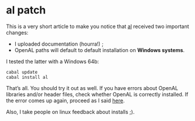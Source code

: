 # al patch

This is a very short article to make you notice that
[al](https://hackage.haskell.org/package/al) received two important changes:

  - I uploaded documentation (hourra!) ;
  - OpenAL paths will default to default installation on **Windows systems**.

I tested the latter with a Windows 64b:

    cabal update
    cabal install al

That’s all. You should try it out as well. If you have errors about OpenAL
libraries and/or header files, check whether OpenAL is correctly installed.
If the error comes up again, proceed as I said
[here](http://phaazon.blogspot.fr/2015/02/al-01-released.html#installing-al-1).

Also, I take people on linux feedback about installs ;).
